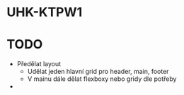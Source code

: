 # UHK-KTPW1

# TODO

- Předělat layout
  - Udělat jeden hlavní grid pro header, main, footer
  - V mainu dále dělat flexboxy nebo gridy dle potřeby
- 
